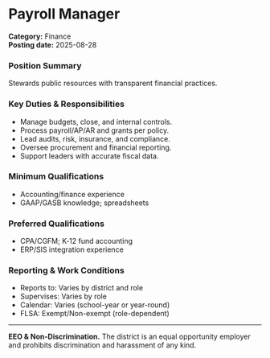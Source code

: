 # Payroll Manager

**Category:** Finance  
**Posting date:** 2025-08-28

### Position Summary

Stewards public resources with transparent financial practices.

### Key Duties & Responsibilities
- Manage budgets, close, and internal controls.
- Process payroll/AP/AR and grants per policy.
- Lead audits, risk, insurance, and compliance.
- Oversee procurement and financial reporting.
- Support leaders with accurate fiscal data.

### Minimum Qualifications
- Accounting/finance experience
- GAAP/GASB knowledge; spreadsheets

### Preferred Qualifications
- CPA/CGFM; K‑12 fund accounting
- ERP/SIS integration experience

### Reporting & Work Conditions
- Reports to: Varies by district and role
- Supervises: Varies by role
- Calendar: Varies (school-year or year-round)
- FLSA: Exempt/Non-exempt (role-dependent)

---
**EEO & Non-Discrimination.** The district is an equal opportunity employer and prohibits discrimination and harassment of any kind.
